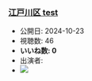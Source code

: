 ### [江戸川区 test](https://www.youtube.com/watch?v=-dCYiUBKOwg)
-   公開日: 2024-10-23
-   視聴数: 46
-   **いいね数: 0**
-   出演者: 
- [![](https://img.youtube.com/vi/-dCYiUBKOwg/hqdefault.jpg)](https://www.youtube.com/watch?v=-dCYiUBKOwg)
